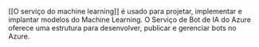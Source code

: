 [[O serviço do machine learning]] é usado para projetar, implementar e implantar modelos do Machine Learning. O Serviço de Bot de IA do Azure oferece uma estrutura para desenvolver, publicar e gerenciar bots no Azure.
